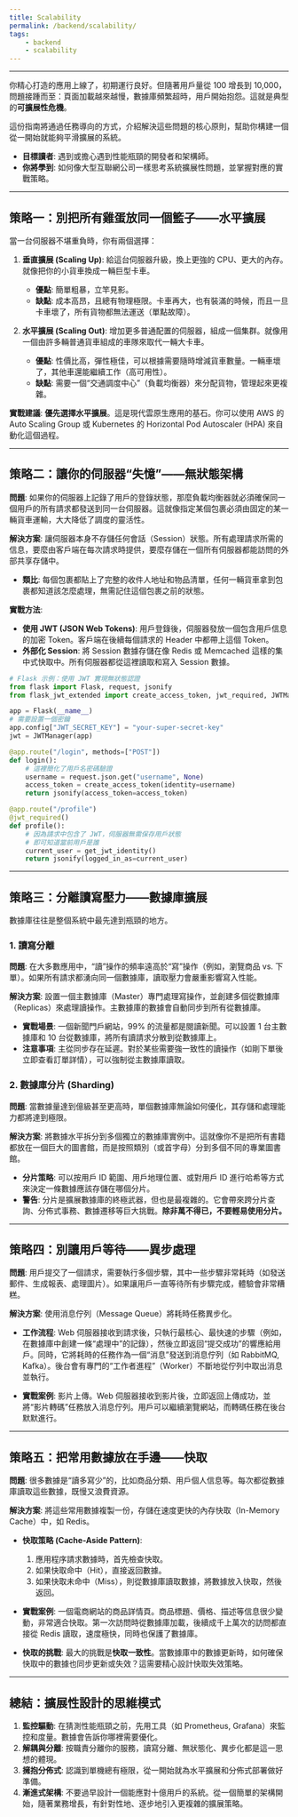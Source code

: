```yaml
---
title: Scalability
permalink: /backend/scalability/
tags:
    - backend
    - scalability
---
```


---

你精心打造的應用上線了，初期運行良好。但隨著用戶量從 100 增長到 10,000，問題接踵而至：頁面加載越來越慢，數據庫頻繁超時，用戶開始抱怨。這就是典型的**可擴展性危機**。

這份指南將通過任務導向的方式，介紹解決這些問題的核心原則，幫助你構建一個從一開始就能夠平滑擴展的系統。

-   **目標讀者**: 遇到或擔心遇到性能瓶頸的開發者和架構師。
-   **你將學到**: 如何像大型互聯網公司一樣思考系統擴展性問題，並掌握對應的實戰策略。

---

## 策略一：別把所有雞蛋放同一個籃子——水平擴展

當一台伺服器不堪重負時，你有兩個選擇：

1.  **垂直擴展 (Scaling Up)**: 給這台伺服器升級，換上更強的 CPU、更大的內存。就像把你的小貨車換成一輛巨型卡車。

    -   **優點**: 簡單粗暴，立竿見影。
    -   **缺點**: 成本高昂，且總有物理極限。卡車再大，也有裝滿的時候，而且一旦卡車壞了，所有貨物都無法運送（單點故障）。

2.  **水平擴展 (Scaling Out)**: 增加更多普通配置的伺服器，組成一個集群。就像用一個由許多輛普通貨車組成的車隊來取代一輛大卡車。
    -   **優點**: 性價比高，彈性極佳，可以根據需要隨時增減貨車數量。一輛車壞了，其他車還能繼續工作（高可用性）。
    -   **缺點**: 需要一個“交通調度中心”（負載均衡器）來分配貨物，管理起來更複雜。

**實戰建議**: **優先選擇水平擴展**。這是現代雲原生應用的基石。你可以使用 AWS 的 Auto Scaling Group 或 Kubernetes 的 Horizontal Pod Autoscaler (HPA) 來自動化這個過程。

---

## 策略二：讓你的伺服器“失憶”——無狀態架構

**問題**: 如果你的伺服器上記錄了用戶的登錄狀態，那麼負載均衡器就必須確保同一個用戶的所有請求都發送到同一台伺服器。這就像指定某個包裹必須由固定的某一輛貨車運輸，大大降低了調度的靈活性。

**解決方案**: 讓伺服器本身不存儲任何會話（Session）狀態。所有處理請求所需的信息，要麼由客戶端在每次請求時提供，要麼存儲在一個所有伺服器都能訪問的外部共享存儲中。

-   **類比**: 每個包裹都貼上了完整的收件人地址和物品清單，任何一輛貨車拿到包裹都知道該怎麼處理，無需記住這個包裹之前的狀態。

**實戰方法**:

-   **使用 JWT (JSON Web Tokens)**: 用戶登錄後，伺服器發放一個包含用戶信息的加密 Token。客戶端在後續每個請求的 Header 中都帶上這個 Token。
-   **外部化 Session**: 將 Session 數據存儲在像 Redis 或 Memcached 這樣的集中式快取中。所有伺服器都從這裡讀取和寫入 Session 數據。

```python
# Flask 示例：使用 JWT 實現無狀態認證
from flask import Flask, request, jsonify
from flask_jwt_extended import create_access_token, jwt_required, JWTManager

app = Flask(__name__)
# 需要設置一個密鑰
app.config["JWT_SECRET_KEY"] = "your-super-secret-key"
jwt = JWTManager(app)

@app.route("/login", methods=["POST"])
def login():
    # 這裡簡化了用戶名密碼驗證
    username = request.json.get("username", None)
    access_token = create_access_token(identity=username)
    return jsonify(access_token=access_token)

@app.route("/profile")
@jwt_required()
def profile():
    # 因為請求中包含了 JWT，伺服器無需保存用戶狀態
    # 即可知道當前用戶是誰
    current_user = get_jwt_identity()
    return jsonify(logged_in_as=current_user)
```

---

## 策略三：分離讀寫壓力——數據庫擴展

數據庫往往是整個系統中最先達到瓶頸的地方。

### 1. 讀寫分離

**問題**: 在大多數應用中，“讀”操作的頻率遠高於“寫”操作（例如，瀏覽商品 vs. 下單）。如果所有請求都湧向同一個數據庫，讀取壓力會嚴重影響寫入性能。

**解決方案**: 設置一個主數據庫（Master）專門處理寫操作，並創建多個從數據庫（Replicas）來處理讀操作。主數據庫的數據會自動同步到所有從數據庫。

-   **實戰場景**: 一個新聞門戶網站，99% 的流量都是閱讀新聞。可以設置 1 台主數據庫和 10 台從數據庫，將所有讀請求分散到從數據庫上。
-   **注意事項**: 主從同步存在延遲。對於某些需要強一致性的讀操作（如剛下單後立即查看訂單詳情），可以強制從主數據庫讀取。

### 2. 數據庫分片 (Sharding)

**問題**: 當數據量達到億級甚至更高時，單個數據庫無論如何優化，其存儲和處理能力都將達到極限。

**解決方案**: 將數據水平拆分到多個獨立的數據庫實例中。這就像你不是把所有書籍都放在一個巨大的圖書館，而是按照類別（或首字母）分到多個不同的專業圖書館。

-   **分片策略**: 可以按用戶 ID 範圍、用戶地理位置、或對用戶 ID 進行哈希等方式來決定一條數據應該存儲在哪個分片。
-   **警告**: 分片是擴展數據庫的終極武器，但也是最複雜的。它會帶來跨分片查詢、分佈式事務、數據遷移等巨大挑戰。**除非萬不得已，不要輕易使用分片。**

---

## 策略四：別讓用戶等待——異步處理

**問題**: 用戶提交了一個請求，需要執行多個步驟，其中一些步驟非常耗時（如發送郵件、生成報表、處理圖片）。如果讓用戶一直等待所有步驟完成，體驗會非常糟糕。

**解決方案**: 使用消息佇列（Message Queue）將耗時任務異步化。

-   **工作流程**: Web 伺服器接收到請求後，只執行最核心、最快速的步驟（例如，在數據庫中創建一條“處理中”的記錄），然後立即返回“提交成功”的響應給用戶。同時，它將耗時的任務作為一個“消息”發送到消息佇列（如 RabbitMQ, Kafka）。後台會有專門的“工作者進程”（Worker）不斷地從佇列中取出消息並執行。

-   **實戰案例**: 影片上傳。Web 伺服器接收到影片後，立即返回上傳成功，並將“影片轉碼”任務放入消息佇列。用戶可以繼續瀏覽網站，而轉碼任務在後台默默進行。

---

## 策略五：把常用數據放在手邊——快取

**問題**: 很多數據是“讀多寫少”的，比如商品分類、用戶個人信息等。每次都從數據庫讀取這些數據，既慢又浪費資源。

**解決方案**: 將這些常用數據複製一份，存儲在速度更快的內存快取（In-Memory Cache）中，如 Redis。

-   **快取策略 (Cache-Aside Pattern)**:

    1.  應用程序請求數據時，首先檢查快取。
    2.  如果快取命中（Hit），直接返回數據。
    3.  如果快取未命中（Miss），則從數據庫讀取數據，將數據放入快取，然後返回。

-   **實戰案例**: 一個電商網站的商品詳情頁。商品標題、價格、描述等信息很少變動，非常適合快取。第一次訪問時從數據庫加載，後續成千上萬次的訪問都直接從 Redis 讀取，速度極快，同時也保護了數據庫。

-   **快取的挑戰**: 最大的挑戰是**快取一致性**。當數據庫中的數據更新時，如何確保快取中的數據也同步更新或失效？這需要精心設計快取失效策略。

---

## 總結：擴展性設計的思維模式

1.  **監控驅動**: 在猜測性能瓶頸之前，先用工具（如 Prometheus, Grafana）來監控和度量。數據會告訴你哪裡需要優化。
2.  **解耦與分離**: 按職責分離你的服務，讀寫分離、無狀態化、異步化都是這一思想的體現。
3.  **擁抱分佈式**: 認識到單機總有極限，從一開始就為水平擴展和分佈式部署做好準備。
4.  **漸進式架構**: 不要過早設計一個能應對十億用戶的系統。從一個簡單的架構開始，隨著業務增長，有針對性地、逐步地引入更複雜的擴展策略。
